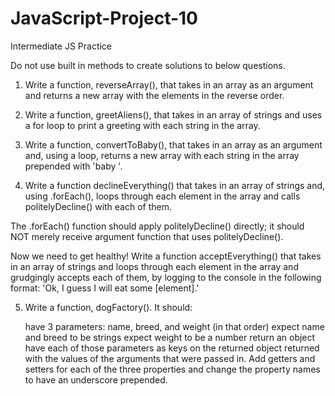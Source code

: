 # JavaScript-Project-10
Intermediate JS Practice 

Do not use built in methods to create solutions to below questions. 

1. Write a function, reverseArray(), that takes in an array as an argument and returns a new array with the elements in the reverse order. 

2. Write a function, greetAliens(), that takes in an array of strings and uses a for loop to print a greeting with each string in the array. 

3. Write a function, convertToBaby(), that takes in an array as an argument and, using a loop, returns a new array with each string in the array prepended with 'baby '. 

4. Write a function declineEverything() that takes in an array of strings and, using .forEach(), loops through each element in the array and calls politelyDecline() with each of them.

The .forEach() function should apply politelyDecline() directly; it should NOT merely receive argument function that uses politelyDecline().

Now we need to get healthy! Write a function acceptEverything() that takes in an array of strings and loops through each element in the array and grudgingly accepts each of them, by logging to the console in the following format: 'Ok, I guess I will eat some [element].'

5. Write a function, dogFactory(). It should:

    have 3 parameters: name, breed, and weight (in that order)
    expect name and breed to be strings
    expect weight to be a number
    return an object
    have each of those parameters as keys on the returned object returned with the values of the arguments that were passed in.
    Add getters and setters for each of the three properties and change the property names to have an underscore prepended. 

